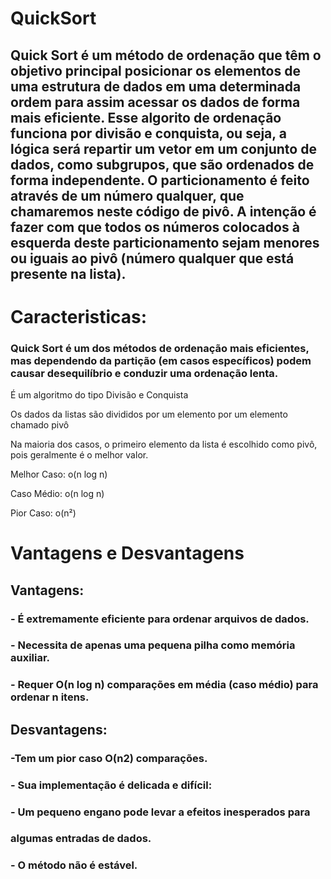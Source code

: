 # QuickSort

## Quick Sort é um método de ordenação que têm o objetivo principal posicionar os elementos de uma estrutura de dados em uma determinada ordem para assim acessar os dados de forma mais eficiente. Esse algorito de ordenação funciona por divisão e conquista, ou seja, a lógica será repartir um vetor em um conjunto de dados, como subgrupos, que são ordenados de forma independente. O particionamento é feito através de um número qualquer, que chamaremos neste código de pivô. A intenção é fazer com que todos os números colocados à esquerda deste particionamento sejam menores ou iguais ao pivô (número qualquer que está presente na lista).

 # Caracteristicas: 
### Quick Sort é um dos métodos de ordenação mais eficientes, mas dependendo da partição (em casos específicos) podem causar desequilíbrio e conduzir uma ordenação lenta.

É um algoritmo do tipo Divisão e Conquista

Os dados da listas são divididos por um elemento por um elemento chamado pivô

Na maioria dos casos, o primeiro elemento da lista é escolhido como pivô, pois geralmente é o melhor valor.   

Melhor Caso: o(n log n)

Caso Médio: o(n log n)

Pior Caso: o(n²)
  # Vantagens e Desvantagens
## Vantagens: 
### - É extremamente eficiente para ordenar arquivos de dados.
### - Necessita de apenas uma pequena pilha como memória auxiliar. 
### - Requer O(n log n) comparações em média (caso médio) para ordenar n itens. 
 

 ## Desvantagens:
### -Tem um pior caso O(n2) comparações.
### - Sua implementação é delicada e difícil:
### - Um pequeno engano pode levar a efeitos inesperados para
### algumas entradas de dados.
### - O método não é estável. 

